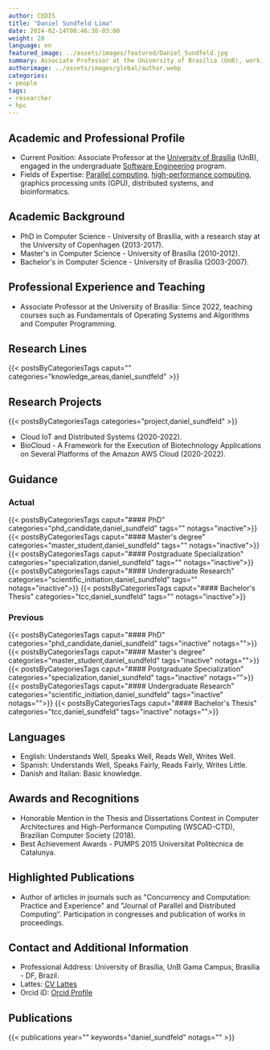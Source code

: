```yaml
---
author: CEDIS
title: "Daniel Sundfeld Lima"
date: 2024-02-14T00:46:38-03:00
weight: 20
language: en
featured_image: ../assets/images/featured/Daniel_Sundfeld.jpg
summary: Associate Professor at the University of Brasília (UnB), working in the undergraduate Software Engineering program.
authorimage: ../assets/images/global/author.webp
categories:
- people
tags: 
- researcher
- hpc
---
```

## Academic and Professional Profile
- Current Position: Associate Professor at the [University of Brasília](https://www.unb.br/) (UnB), engaged in the undergraduate [Software Engineering](http://software.unb.br/) program.
- Fields of Expertise: [Parallel computing](/en/areas/hpc/), [high-performance computing](/en/areas/hpc/), graphics processing units (GPU), distributed systems, and bioinformatics.
## Academic Background
- PhD in Computer Science - University of Brasília, with a research stay at the University of Copenhagen (2013-2017).
- Master's in Computer Science - University of Brasília (2010-2012).
- Bachelor's in Computer Science - University of Brasília (2003-2007).
## Professional Experience and Teaching
- Associate Professor at the University of Brasília: Since 2022, teaching courses such as Fundamentals of Operating Systems and Algorithms and Computer Programming.
## Research Lines
{{< postsByCategoriesTags caput="" categories="knowledge_areas,daniel_sundfeld" >}}
## Research Projects
{{< postsByCategoriesTags categories="project,daniel_sundfeld" >}}
- Cloud IoT and Distributed Systems (2020-2022).
- BioCloud - A Framework for the Execution of Biotechnology Applications on Several Platforms of the Amazon AWS Cloud (2020-2022).
## Guidance
### Actual
{{< postsByCategoriesTags caput="#### PhD" categories="phd_candidate,daniel_sundfeld" tags="" notags="inactive">}}
{{< postsByCategoriesTags caput="#### Master's degree" categories="master_student,daniel_sundfeld" tags="" notags="inactive">}}
{{< postsByCategoriesTags caput="#### Postgraduate Specialization" categories="specialization,daniel_sundfeld" tags="" notags="inactive">}}
{{< postsByCategoriesTags caput="#### Undergraduate Research" categories="scientific_initiation,daniel_sundfeld" tags="" notags="inactive">}}
{{< postsByCategoriesTags caput="#### Bachelor's Thesis" categories="tcc,daniel_sundfeld" tags="" notags="inactive">}}

### Previous
{{< postsByCategoriesTags caput="#### PhD" categories="phd_candidate,daniel_sundfeld" tags="inactive" notags="">}}
{{< postsByCategoriesTags caput="#### Master's degree" categories="master_student,daniel_sundfeld" tags="inactive" notags="">}}
{{< postsByCategoriesTags caput="#### Postgraduate Specialization" categories="specialization,daniel_sundfeld" tags="inactive" notags="">}}
{{< postsByCategoriesTags caput="#### Undergraduate Research" categories="scientific_initiation,daniel_sundfeld" tags="inactive" notags="">}}
{{< postsByCategoriesTags caput="#### Bachelor's Thesis" categories="tcc,daniel_sundfeld" tags="inactive" notags="">}}
## Languages
- English: Understands Well, Speaks Well, Reads Well, Writes Well.
- Spanish: Understands Well, Speaks Fairly, Reads Fairly, Writes Little.
- Danish and Italian: Basic knowledge.
## Awards and Recognitions
- Honorable Mention in the Thesis and Dissertations Contest in Computer Architectures and High-Performance Computing (WSCAD-CTD), Brazilian Computer Society (2018).
- Best Achievement Awards - PUMPS 2015 Universitat Politècnica de Catalunya.
## Highlighted Publications
- Author of articles in journals such as "Concurrency and Computation: Practice and Experience" and "Journal of Parallel and Distributed Computing". Participation in congresses and publication of works in proceedings.
## Contact and Additional Information
- Professional Address: University of Brasília, UnB Gama Campus, Brasília - DF, Brazil.
- Lattes: [CV Lattes](http://lattes.cnpq.br/2619423058109475)
- Orcid iD: [Orcid Profile](https://orcid.org/0000-0002-5147-3698)

## Publications
{{< publications year="" keywords="daniel_sundfeld" notags="" >}}